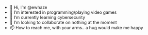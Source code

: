 - 👋 Hi, I’m @ewhaze
- 👀 I’m interested in programming/playing video games
- 🌱 I’m currently learning cybersecurity
- 💞️ I’m looking to collaborate on nothing at the moment
- 📫 How to reach me, with your arms.. a hug would make me happy

<!---
ewhaze/ewhaze is a ✨ special ✨ repository because its `README.md` (this file) appears on your GitHub profile.
You can click the Preview link to take a look at your changes.
--->
